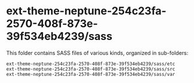 # ext-theme-neptune-254c23fa-2570-408f-873e-39f534eb4239/sass

This folder contains SASS files of various kinds, organized in sub-folders:

    ext-theme-neptune-254c23fa-2570-408f-873e-39f534eb4239/sass/etc
    ext-theme-neptune-254c23fa-2570-408f-873e-39f534eb4239/sass/src
    ext-theme-neptune-254c23fa-2570-408f-873e-39f534eb4239/sass/var
